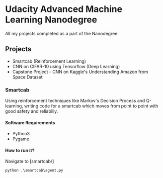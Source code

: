 # Udacity Advanced Machine Learning Nanodegree
All my projects completed as a part of the Nanodegree

## Projects
* Smartcab (Reinforcement Learning)
* CNN on CIFAR-10 using Tensorflow (Deep Learning)
* Capstone Project - CNN on Kaggle's Understanding Amazon from Space Dataset

### Smartcab
Using reinforcement techniques like Markov's Decision Process and Q-learning, writing code for a smartcab which moves from point to point with good safety and reliabiliy.
#### Software Requirements
* Python3
* Pygame
#### How to run it?
Navigate to [smartcab/]
```
python .\smartcab\agent.py
```

